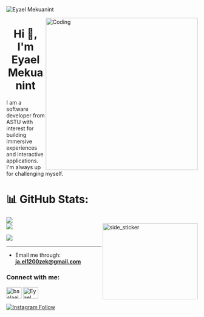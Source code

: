 <p align="left"> <img src="https://komarev.com/ghpvc/?username=Eyaelmekuanint&label=Profile%20views&color=0e75b6&style=flat" alt="Eyael Mekuanint" /> </p>

<img align="right" alt="Coding" width="400" src="https://cdn.dribbble.com/users/1523313/screenshots/16134521/media/3975730626bdae63cf9b25d3b634bac3.gif"/>

<h1 align="center">Hi 👋, I'm Eyael Mekuanint</h1>

<p>I am a software developer from ASTU with interest for building immersive experiences and interactive applications. I'm always up for challenging myself.</p>

# 📊 GitHub Stats:
![](https://github-readme-stats.vercel.app/api?username=Eyaelmekuanint&show_icons=true&theme=radical&locale=en)<br/>
<img align="right" width=250px height=200px alt="side_sticker" src="https://media.giphy.com/media/TEnXkcsHrP4YedChhA/giphy.gif" />
![](https://github-readme-streak-stats.herokuapp.com/?user=Eyaelmekuanint&theme=dark&hide_border=true)<br/>

![](https://github-readme-stats.vercel.app/api/top-langs?username=Eyaelmekuanint&show_icons=true&theme=radical&locale=en&layout=compact)

---

- Email me through: **ja.el1200zek@gmail.com**

<h3 align="left">Connect with me:</h3>
<p align="left">

<a href="https://www.linkedin.com/in/baslael-workineh-ayele-131b11248/" target="blank"><img align="center" src="https://raw.githubusercontent.com/rahuldkjain/github-profile-readme-generator/master/src/images/icons/Social/linked-in-alt.svg" alt="baslaelworkineh" height="30" width="40" /></a>
<a href="https://www.instagram.com/ja.el1200/" target="blank"><img align="center" src="https://raw.githubusercontent.com/rahuldkjain/github-profile-readme-generator/master/src/images/icons/Social/instagram.svg" alt="Eyael Mekuanint" height="30" width="40" /></a>
</p>

[![Instagram Follow](https://img.shields.io/badge/Follow-Eyael-red?logo=instagram&style=for-the-badge)](https://www.instagram.com/ja.el1200/)





